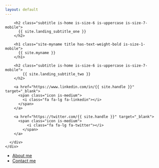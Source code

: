 ```yaml
---
layout: default
---
```

<section class="hero is-medium">
  
  <div class="hero-body">
    <div class="container">
      <div class="content has-text-centered">

        <h2 class="subtitle is-home is-size-6 is-uppercase is-size-7-mobile">
          {{ site.landing_subtitle_one }}
        </h2>

        <h1 class="site-myname title has-text-weight-bold is-size-1-mobile">
          {{ site.myname }}
        </h1>

        <h2 class="subtitle is-home is-size-6 is-uppercase is-size-7-mobile">
            {{ site.landing_subtitle_two }}
        </h2>

        <a href="https://www.linkedin.com/in/{{ site.handle }}" target="_blank">
          <span class="icon is-medium">
            <i class="fa fa-lg fa-linkedin"></i>
          </span>
        </a>

        <a href="https://twitter.com/{{ site.handle }}" target="_blank">
          <span class="icon is-medium">
              <i class="fa fa-lg fa-twitter"></i>
            </span>
        </a>

      </div>
    </div>
  </div>

  <div class="hero-foot">
      <nav class="tabs is-centered">
        <div class="container">
          <ul>
            <li><a href="/about-me">About me</a></li>
            <!--<li><a class="has-text-weight-semibold" href="/">My work</a></li>-->
            <li><a href="/contact-me">Contact me</a></li>
          </ul>
        </div>
      </nav>
    </div>

</section>

<!-- <section class="post-container m-vertical-1">
  <div class="container">
    <div class="columns is-multiline">

      {% for post in site.posts %}
        <div class="column is-8 is-offset-2">
          <div class="card">
        
            <div class="card-image">
              <figure class="image is-16by9">
                <a href="{{ post.item_url }}" target="_blank">
                  <img src="{{ post.imgurl }}" alt="{{ post.title }}">
                </a>
              </figure>
            </div>
            
            <div class="card-content has-text-centered p-1">
                <h3 class="is-uppercase is-size-6 is-size-7-touch has-text-weight-semibold">{{ post.title }}</h3>
            </div>

          </div>
        </div>
      {% endfor %}

    </div>
  </div>
</section> -->
